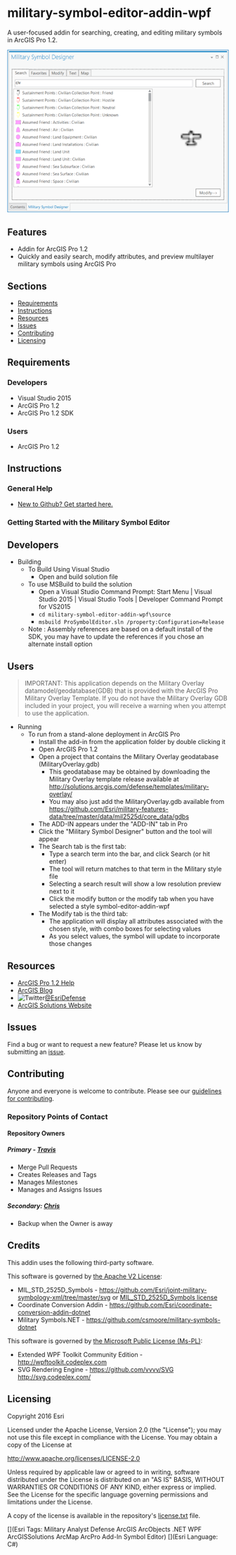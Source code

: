 # military-symbol-editor-addin-wpf
A user-focused addin for searching, creating, and editing military symbols in ArcGIS Pro 1.2.

![Image of Military Symbol Editor Addin](screenshot.png)

## Features

* Addin for ArcGIS Pro 1.2
* Quickly and easily search, modify attributes, and preview multilayer military symbols using ArcGIS Pro

## Sections

* [Requirements](#requirements)
* [Instructions](#instructions)
* [Resources](#resources)
* [Issues](#issues)
* [Contributing](#contributing)
* [Licensing](#licensing)

## Requirements

### Developers

* Visual Studio 2015
* ArcGIS Pro 1.2
* ArcGIS Pro 1.2 SDK

### Users

* ArcGIS Pro 1.2

## Instructions

### General Help

* [New to Github? Get started here.](http://htmlpreview.github.com/?https://github.com/Esri/esri.github.com/blob/master/help/esri-getting-to-know-github.html)

### Getting Started with the Military Symbol Editor

## Developers

* Building
	* To Build Using Visual Studio
		* Open and build solution file
	* To use MSBuild to build the solution
		* Open a Visual Studio Command Prompt: Start Menu | Visual Studio 2015 | Visual Studio Tools | Developer Command Prompt for VS2015
		* ``` cd military-symbol-editor-addin-wpf\source ```
		* ``` msbuild ProSymbolEditor.sln /property:Configuration=Release ```
	* Note : Assembly references are based on a default install of the SDK, you may have to update the references if you chose an alternate install option
	
## Users

> IMPORTANT: This application depends on the Military Overlay datamodel/geodatabase(GDB) that is provided with the ArcGIS Pro Military Overlay Template. If you do not have the Military Overlay GDB included in your project, you will receive a warning when you attempt to use the application.

* Running
	* To run from a stand-alone deployment in ArcGIS Pro
		* Install the add-in from the application folder by double clicking it
		* Open ArcGIS Pro 1.2
		* Open a project that contains the Military Overlay geodatabase (MilitaryOverlay.gdb)
		    * This geodatabase may be obtained by downloading the Military Overlay template release available at http://solutions.arcgis.com/defense/templates/military-overlay/
		    * You may also just add the MilitaryOverlay.gdb available from https://github.com/Esri/military-features-data/tree/master/data/mil2525d/core_data/gdbs 
		* The ADD-IN appears under the "ADD-IN" tab in Pro	
		* Click the "Military Symbol Designer" button and the tool will appear
		* The Search tab is the first tab:
			* Type a search term into the bar, and click Search (or hit enter)
			* The tool will return matches to that term in the Military style file
			* Selecting a search result will show a low resolution preview next to it
			* Click the modify button or the modify tab when you have selected a style symbol-editor-addin-wpf
		* The Modify tab is the third tab:
			* The application will display all attributes associated with the chosen style, with combo boxes for selecting values
			* As you select values, the symbol will update to incorporate those changes
					

## Resources

* [ArcGIS Pro 1.2 Help](http://resources.arcgis.com/en/help/)
* [ArcGIS Blog](http://blogs.esri.com/esri/arcgis/)
* ![Twitter](https://g.twimg.com/twitter-bird-16x16.png)[@EsriDefense](http://twitter.com/EsriDefense)
* [ArcGIS Solutions Website](http://solutions.arcgis.com/military/)

## Issues

Find a bug or want to request a new feature?  Please let us know by submitting an [issue](https://github.com/ArcGIS/military-symbol-editor-addin-wpf/issues).

## Contributing

Anyone and everyone is welcome to contribute. Please see our [guidelines for contributing](https://github.com/esri/contributing).

### Repository Points of Contact

#### Repository Owners

##### Primary - [Travis](https://github.com/tlauver)

* Merge Pull Requests
* Creates Releases and Tags
* Manages Milestones
* Manages and Assigns Issues

##### Secondary: [Chris](https://github.com/csmoore)

* Backup when the Owner is away

## Credits

This addin uses the following third-party software.

This software is governed by [the Apache V2 License](http://www.apache.org/licenses/LICENSE-2.0):

* MIL_STD_2525D_Symbols - https://github.com/Esri/joint-military-symbology-xml/tree/master/svg or [MIL_STD_2525D_Symbols license](./source/ProSymbolEditor/Images/MIL_STD_2525D_Symbols/license.txt)
* Coordinate Conversion Addin - https://github.com/Esri/coordinate-conversion-addin-dotnet
* Military Symbols.NET - https://github.com/csmoore/military-symbols-dotnet

This software is governed by [the Microsoft Public License (Ms-PL)](http://wpftoolkit.codeplex.com/license):

* Extended WPF Toolkit Community Edition - http://wpftoolkit.codeplex.com
* SVG Rendering Engine - https://github.com/vvvv/SVG http://svg.codeplex.com/

## Licensing

Copyright 2016 Esri

Licensed under the Apache License, Version 2.0 (the "License");
you may not use this file except in compliance with the License.
You may obtain a copy of the License at

   http://www.apache.org/licenses/LICENSE-2.0

Unless required by applicable law or agreed to in writing, software
distributed under the License is distributed on an "AS IS" BASIS,
WITHOUT WARRANTIES OR CONDITIONS OF ANY KIND, either express or implied.
See the License for the specific language governing permissions and
limitations under the License.

A copy of the license is available in the repository's [license.txt](license.txt) file.

[](Esri Tags: Military Analyst Defense ArcGIS ArcObjects .NET WPF ArcGISSolutions ArcMap ArcPro Add-In Symbol Editor)
[](Esri Language: C#) 
